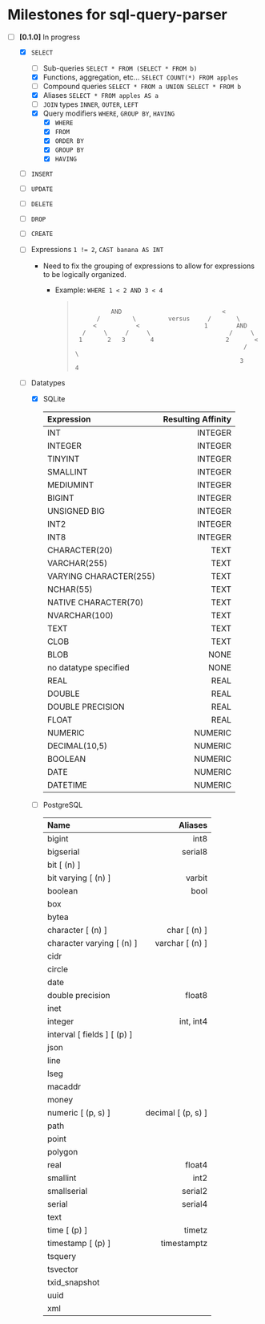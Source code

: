 # Milestones for sql-query-parser

- [ ] **[0.1.0]** In progress
  - [x] `SELECT`
    - [ ] Sub-queries `SELECT * FROM (SELECT * FROM b)`
    - [x] Functions, aggregation, etc... `SELECT COUNT(*) FROM apples`
    - [ ] Compound queries `SELECT * FROM a UNION SELECT * FROM b`
    - [x] Aliases `SELECT * FROM apples AS a`
    - [ ] `JOIN` types `INNER`, `OUTER`, `LEFT`
    - [x] Query modifiers `WHERE`, `GROUP BY`, `HAVING`
      - [x] `WHERE`
      - [x] `FROM`
      - [x] `ORDER BY`
      - [x] `GROUP BY`
      - [x] `HAVING`
  - [ ] `INSERT`
  - [ ] `UPDATE`
  - [ ] `DELETE`
  - [ ] `DROP`
  - [ ] `CREATE`
  - [ ] Expressions `1 != 2`, `CAST banana AS INT`
    - Need to fix the grouping of expressions to allow for expressions to be logically organized.
      - Example: `WHERE 1 < 2 AND 3 < 4`

        > ```
        >
        >           AND                            <
        >       /         \         versus     /       \
        >      <           <                  1        AND
        >   /     \     /     \                      /     \
        >  1       2   3       4                    2       <
        >                                                /     \
        >                                               3       4
        > ```

  - [ ] Datatypes
    - [x] SQLite

      | Expression             | Resulting Affinity |
      |:---------------------- | ------------------:|
      | INT                    | INTEGER            |
      | INTEGER                | INTEGER            |
      | TINYINT                | INTEGER            |
      | SMALLINT               | INTEGER            |
      | MEDIUMINT              | INTEGER            |
      | BIGINT                 | INTEGER            |
      | UNSIGNED BIG           | INTEGER            |
      | INT2                   | INTEGER            |
      | INT8	                 | INTEGER            |
      | CHARACTER(20)          | TEXT               |
      | VARCHAR(255)           | TEXT               |
      | VARYING CHARACTER(255) | TEXT               |
      | NCHAR(55)              | TEXT               |
      | NATIVE CHARACTER(70)   | TEXT               |
      | NVARCHAR(100)          | TEXT               |
      | TEXT                   | TEXT               |
      | CLOB	                 | TEXT               |
      | BLOB                   | NONE               |
      | no datatype specified	 | NONE               |
      | REAL                   | REAL               |
      | DOUBLE                 | REAL               |
      | DOUBLE PRECISION       | REAL               |
      | FLOAT	                 | REAL               |
      | NUMERIC                | NUMERIC            |
      | DECIMAL(10,5)          | NUMERIC            |
      | BOOLEAN                | NUMERIC            |
      | DATE                   | NUMERIC            |
      | DATETIME	             | NUMERIC            |

    - [ ] PostgreSQL

      | Name                   | Aliases            |
      |:---------------------- | ------------------:|
      | bigint                 | int8	              |
      | bigserial	             | serial8	          |
      | bit [ (n) ]	 	         |                    |
      | bit varying [ (n) ]	   | varbit	            |
      | boolean	               | bool	              |
      | box	 	                 |                    |
      | bytea	 	               |                    |
      | character [ (n) ]	     | char [ (n) ]       |
      | character varying [ (n) ] |	varchar [ (n) ] |
      | cidr                   |                    |
      | circle                 |                    |
      | date                   |                    |
      | double precision	     | float8             |
      | inet	 	               |                    |
      | integer	               | int, int4	        |
      | interval [ fields ] [ (p) ] |               |
      | json                   |                    |
      | line	 	               |                    |
      | lseg	                 |                    |
      | macaddr	               |                    |
      | money	                 |                    |
      | numeric [ (p, s) ]     | decimal [ (p, s) ] |
      | path                   |                    |
      | point                  |                    |
      | polygon	               |                    |
      | real	                 | float4             |
      | smallint               | int2               |
      | smallserial	           | serial2            |
      | serial                 | serial4            |
      | text                   |                    |
      | time [ (p) ] 	         | timetz             |
      | timestamp [ (p) ]      | timestamptz	      |
      | tsquery                |                    |
      | tsvector               |                    |
      | txid_snapshot	         |                    |
      | uuid                   |                    |
      | xml                    |                    |
